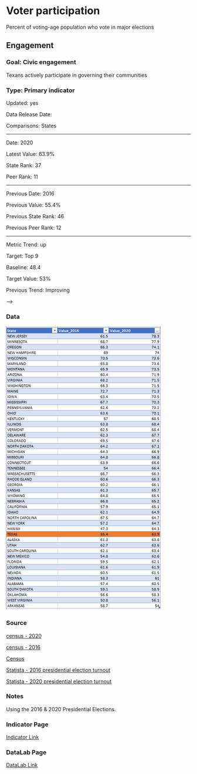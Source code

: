 # Voter participation

Percent of voting-age population who vote in major elections

## Engagement

### Goal: Civic engagement

Texans actively participate in governing their communities

### Type: Primary indicator

Updated: yes

Data Release Date: 

Comparisons: States

----

Date: 2020

Latest Value: 63.9%

State Rank: 37

Peer Rank: 11

----

Previous Date:  2016

Previous Value: 55.4%

Previous State Rank: 46

Previous Peer Rank: 12

----
Metric Trend: up

Target: Top 9

Baseline: 48.4

Target Value: 53%

Previous Trend: Improving

<!-- 
<!--### Value

| Year      |  Value      | Rank        | Previous Year | Previous Value | Previous Rank | Trend | 
| ----------- | ----------- | ----------- | ----------- | ----------- | ----------- | -----------|
|   2020       |    60.4%   |      44     |    2016     |    51.1%     |     46     |   up       |  -->

-->
### Data

![vr](./images/voting_rates.PNG)

### Source

[census - 2020](https://www.census.gov/data/tables/time-series/demo/voting-and-registration/p20-585.html)

[census - 2016](https://www.census.gov/data/tables/time-series/demo/voting-and-registration/p20-580.html)

[Census](https://www.census.gov/topics/public-sector/voting.html)

[Statista - 2016 presidential election turnout](https://www.statista.com/statistics/632113/2016-us-presidential-election-voter-turnout-by-state/)

[Statista - 2020 presidential election turnout](https://www.statista.com/statistics/1184621/presidential-election-voter-turnout-rate-state/)

### Notes

Using the 2016 & 2020 Presidential Elections.

### Indicator Page

[Indicator Link](https://indicators.texas2036.org/indicator/120)

### DataLab Page

[DataLab Link](https://datalab.texas2036.org/jisgbgg/u-s-election-historical-reported-voting-rates?accesskey=gaeexyb)
